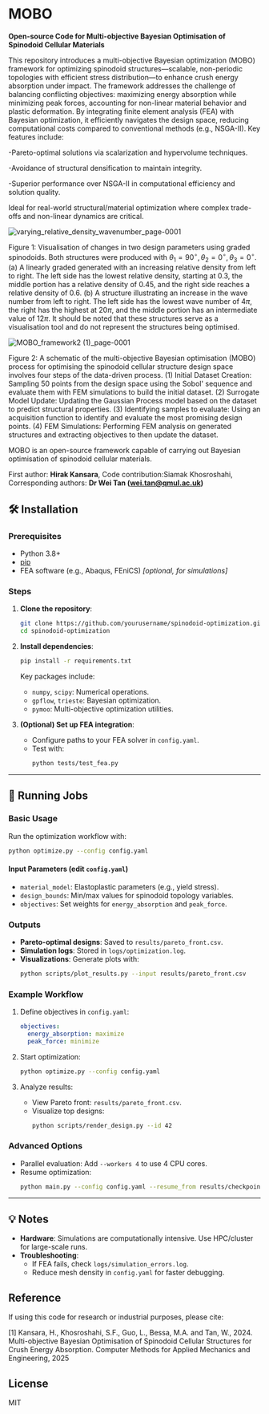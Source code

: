 # MOBO
**Open-source Code for Multi-objective Bayesian Optimisation of Spinodoid Cellular Materials**

This repository introduces a multi-objective Bayesian optimization (MOBO) framework for optimizing spinodoid structures—scalable, non-periodic topologies with efficient stress distribution—to enhance crush energy absorption under impact. The framework addresses the challenge of balancing conflicting objectives: maximizing energy absorption while minimizing peak forces, accounting for non-linear material behavior and plastic deformation. By integrating finite element analysis (FEA) with Bayesian optimization, it efficiently navigates the design space, reducing computational costs compared to conventional methods (e.g., NSGA-II). Key features include:

-Pareto-optimal solutions via scalarization and hypervolume techniques.

-Avoidance of structural densification to maintain integrity.

-Superior performance over NSGA-II in computational efficiency and solution quality.

Ideal for real-world structural/material optimization where complex trade-offs and non-linear dynamics are critical.

![varying_relative_density_wavenumber_page-0001](https://github.com/user-attachments/assets/1788a7de-42dc-4301-93fc-47a7db6a9a6b)

Figure 1: Visualisation of changes in two design parameters using graded spinodoids. Both structures were produced with $\theta_1 = 90^\circ, \theta_2 = 0^\circ, \theta_3 = 0^\circ$. (a) A linearly graded generated with an increasing relative density from left to right. The left side has the lowest relative density, starting at 0.3, the middle portion has a relative density of 0.45, and the right side reaches a relative density of 0.6. (b) A structure illustrating an increase in the wave number from left to right. The left side has the lowest wave number of $4\pi$, the right has the highest at $20\pi$, and the middle portion has an intermediate value of $12\pi$. It should be noted that these structures serve as a visualisation tool and do not represent the structures being optimised.

![MOBO_framework2 (1)_page-0001](https://github.com/user-attachments/assets/2e95605e-1955-4db3-a32e-aea2230ad332)

Figure 2: A schematic of the multi-objective Bayesian optimisation (MOBO) process for optimising the spinodoid cellular structure design space involves four steps of the data-driven process. (1) Initial Dataset Creation: Sampling 50 points from the design space using the Sobol' sequence and evaluate them with FEM simulations to build the initial dataset. (2) Surrogate Model Update: Updating the Gaussian Process model based on the dataset to predict structural properties. (3) Identifying samples to evaluate: Using an acquisition function to identify and evaluate the most promising design points. (4) FEM Simulations: Performing FEM analysis on generated structures and extracting objectives to then update the dataset.

MOBO is an open-source framework capable of carrying out Bayesian optimisation of spinodoid cellular materials.

First author: **Hirak Kansara**, Code contribution:Siamak Khosroshahi, Corresponding authors: **Dr Wei Tan (wei.tan@qmul.ac.uk)**


## 🛠 Installation

### **Prerequisites**
- Python 3.8+  
- [pip](https://pip.pypa.io/en/stable/installation/)  
- FEA software (e.g., Abaqus, FEniCS) *[optional, for simulations]*  

### **Steps**  
1. **Clone the repository**:  
   ```bash  
   git clone https://github.com/yourusername/spinodoid-optimization.git  
   cd spinodoid-optimization  
   ```  

2. **Install dependencies**:  
   ```bash  
   pip install -r requirements.txt  
   ```  
   Key packages include:  
   - `numpy`, `scipy`: Numerical operations.  
   - `gpflow`, `trieste`: Bayesian optimization.  
   - `pymoo`: Multi-objective optimization utilities.  

3. **(Optional) Set up FEA integration**:  
   - Configure paths to your FEA solver in `config.yaml`.  
   - Test with:  
     ```bash  
     python tests/test_fea.py  
     ```  

---

## 🚀 Running Jobs

### **Basic Usage**  
Run the optimization workflow with:  
```bash  
python optimize.py --config config.yaml  
```  

#### **Input Parameters** (edit `config.yaml`)  
- `material_model`: Elastoplastic parameters (e.g., yield stress).  
- `design_bounds`: Min/max values for spinodoid topology variables.  
- `objectives`: Set weights for `energy_absorption` and `peak_force`.  

### **Outputs**  
- **Pareto-optimal designs**: Saved to `results/pareto_front.csv`.  
- **Simulation logs**: Stored in `logs/optimization.log`.  
- **Visualizations**: Generate plots with:  
  ```bash  
  python scripts/plot_results.py --input results/pareto_front.csv  
  ```  

### **Example Workflow**  
1. Define objectives in `config.yaml`:  
   ```yaml  
   objectives:  
     energy_absorption: maximize  
     peak_force: minimize  
   ```  

2. Start optimization:  
   ```bash  
   python optimize.py --config config.yaml  
   ```  

3. Analyze results:  
   - View Pareto front: `results/pareto_front.csv`.  
   - Visualize top designs:  
     ```bash  
     python scripts/render_design.py --id 42  
     ```  

### **Advanced Options**  
- Parallel evaluation: Add `--workers 4` to use 4 CPU cores.  
- Resume optimization:  
  ```bash  
  python main.py --config config.yaml --resume_from results/checkpoint.pkl  
  ```  

---

## 💡 Notes  
- **Hardware**: Simulations are computationally intensive. Use HPC/cluster for large-scale runs.  
- **Troubleshooting**:  
  - If FEA fails, check `logs/simulation_errors.log`.  
  - Reduce mesh density in `config.yaml` for faster debugging.  

## Reference
If using this code for research or industrial purposes, please cite:

[1] Kansara, H., Khosroshahi, S.F., Guo, L., Bessa, M.A. and Tan, W., 2024. Multi-objective Bayesian Optimisation of Spinodoid Cellular Structures for Crush Energy Absorption. Computer Methods for Applied Mechanics and Engineering, 2025

## License
MIT
